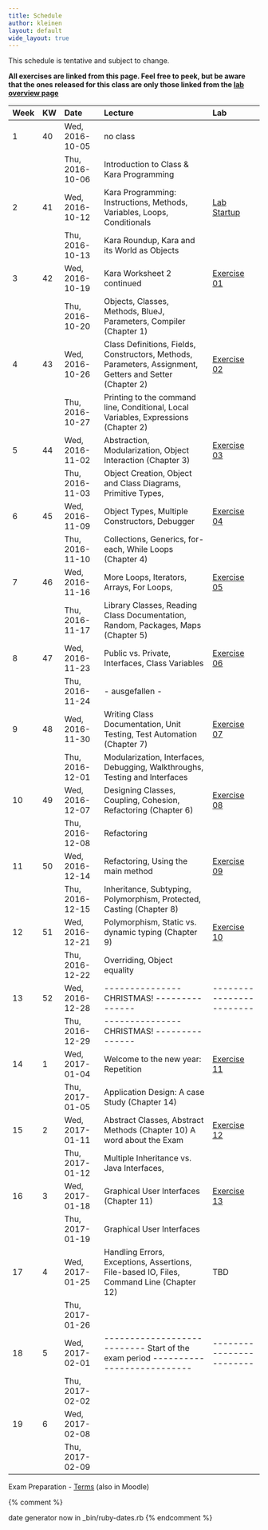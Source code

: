 ```yaml
---
title: Schedule
author: kleinen
layout: default
wide_layout: true
---
```



This schedule is tentative and subject to change.

__All exercises are linked from this page. Feel free to peek, but be aware
that the ones released for this class are only those linked from the [lab overview page](../labs)__



| Week | KW | Date            | Lecture                                                                                                  | Lab                                |
|:-----|:---|:----------------|:---------------------------------------------------------------------------------------------------------|:-----------------------------------|
| 1    | 40 | Wed, 2016-10-05 | no class                                                                                                 |                                    |
|      |    | Thu, 2016-10-06 | Introduction to Class & Kara Programming                                                                 |                                    |
| 2    | 41 | Wed, 2016-10-12 | Kara Programming: Instructions, Methods, Variables, Loops, Conditionals                                  | [Lab Startup](../labs/exercise-00) |
|      |    | Thu, 2016-10-13 | Kara Roundup, Kara and its World as Objects                                                              |                                    |
| 3    | 42 | Wed, 2016-10-19 | Kara Worksheet 2 continued                                                                               | [Exercise 01](../labs/exercise-01) |
|      |    | Thu, 2016-10-20 | Objects, Classes, Methods, BlueJ, Parameters,  Compiler (Chapter 1)                                      |                                    |
| 4    | 43 | Wed, 2016-10-26 | Class Definitions, Fields, Constructors, Methods, Parameters, Assignment, Getters and Setter (Chapter 2) | [Exercise 02](../labs/exercise-02) |
|      |    | Thu, 2016-10-27 | Printing to the command line, Conditional, Local Variables, Expressions (Chapter 2)                      |                                    |
| 5    | 44 | Wed, 2016-11-02 | Abstraction, Modularization, Object Interaction (Chapter 3)                                              | [Exercise 03](../labs/exercise-03) |
|      |    | Thu, 2016-11-03 | Object Creation, Object and Class Diagrams, Primitive Types,                                             |                                    |
| 6    | 45 | Wed, 2016-11-09 | Object Types, Multiple Constructors, Debugger                                                            | [Exercise 04](../labs/exercise-04) |
|      |    | Thu, 2016-11-10 | Collections, Generics, for-each, While Loops (Chapter 4)                                                 |                                    |
| 7    | 46 | Wed, 2016-11-16 | More Loops, Iterators, Arrays, For Loops,                                                                | [Exercise 05](../labs/exercise-05) |
|      |    | Thu, 2016-11-17 | Library Classes, Reading Class Documentation, Random, Packages, Maps (Chapter 5)                         |                                    |
| 8    | 47 | Wed, 2016-11-23 | Public vs. Private, Interfaces, Class Variables                                                          | [Exercise 06](../labs/exercise-06) |
|      |    | Thu, 2016-11-24 | - ausgefallen -                                                                                          |                                    |
| 9    | 48 | Wed, 2016-11-30 | Writing Class Documentation, Unit Testing, Test Automation (Chapter 7)                                   | [Exercise 07](../labs/exercise-07) |
|      |    | Thu, 2016-12-01 | Modularization, Interfaces, Debugging, Walkthroughs,  Testing and Interfaces                             |                                    |
| 10   | 49 | Wed, 2016-12-07 | Designing Classes, Coupling, Cohesion, Refactoring (Chapter 6)                                           | [Exercise 08](../labs/exercise-08) |
|      |    | Thu, 2016-12-08 | Refactoring                                                                                              |                                    |
| 11   | 50 | Wed, 2016-12-14 | Refactoring, Using the main method                                                                       | [Exercise 09](../labs/exercise-09) |
|      |    | Thu, 2016-12-15 | Inheritance, Subtyping, Polymorphism, Protected, Casting (Chapter 8)                                     |                                    |
| 12   | 51 | Wed, 2016-12-21 | Polymorphism, Static vs. dynamic typing  (Chapter 9)                                                     | [Exercise 10](../labs/exercise-10) |
|      |    | Thu, 2016-12-22 | Overriding, Object equality                                                                              |                                    |
| 13   | 52 | Wed, 2016-12-28 | --------------- CHRISTMAS!   ---------------                                                             | ------------------------           |
|      |    | Thu, 2016-12-29 | --------------- CHRISTMAS!   ---------------                                                             |                                    |
| 14   | 1  | Wed, 2017-01-04 | Welcome to the new year: Repetition                                                                      | [Exercise 11](../labs/exercise-11) |
|      |    | Thu, 2017-01-05 | Application Design: A case Study (Chapter 14)                                                            |                                    |
| 15   | 2  | Wed, 2017-01-11 | Abstract Classes, Abstract Methods (Chapter 10) A word about the Exam                                    | [Exercise 12](../labs/exercise-12) |
|      |    | Thu, 2017-01-12 | Multiple Inheritance vs. Java Interfaces,                                                                |                                    |
| 16   | 3  | Wed, 2017-01-18 | Graphical User Interfaces (Chapter 11)                                                                   | [Exercise 13](../labs/exercise-13) |
|      |    | Thu, 2017-01-19 | Graphical User Interfaces                                                                                |                                    |
| 17   | 4  | Wed, 2017-01-25 | Handling Errors, Exceptions, Assertions, File-based IO, Files, Command Line (Chapter 12)                 | TBD                                |
|      |    | Thu, 2017-01-26 |                                                                                                          |                                    |
| 18   | 5  | Wed, 2017-02-01 | --------------------------- Start of the exam period    ---------------------------                      | ------------------------           |
|      |    | Thu, 2017-02-02 |                                                                                                          |                                    |
| 19   | 6  | Wed, 2017-02-08 |                                                                                                          |                                    |
|      |    | Thu, 2017-02-09 |                                                                                                          |                                    |



 Exam Preparation - [Terms](https://github.com/bkleinen/bkleinen.github.io/wiki/Info1) (also in Moodle)

{% comment %}

date generator now in _bin/ruby-dates.rb
{% endcomment %}
